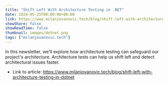```yaml
---
title: "Shift Left With Architecture Testing in .NET"
date: 2024-05-25T00:00:00+00:00
link: https://www.milanjovanovic.tech/blog/shift-left-with-architecture-testing-in-dotnet
showShare: false
showReadTime: false
thumbnail: images/dotnet.png
tags: ["milanjovanovic.tech"]
---
```

In this newsletter, we'll explore how architecture testing can safeguard our project's architecture. Architecture tests can help us shift left and detect architectural issues faster.

- Link to article: https://www.milanjovanovic.tech/blog/shift-left-with-architecture-testing-in-dotnet